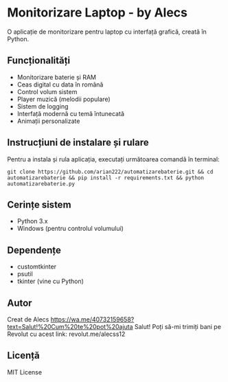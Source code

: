 # Monitorizare Laptop - by Alecs

O aplicație de monitorizare pentru laptop cu interfață grafică, creată în Python.

## Funcționalități

- Monitorizare baterie și RAM
- Ceas digital cu data în română
- Control volum sistem
- Player muzică (melodii populare)
- Sistem de logging
- Interfață modernă cu temă întunecată
- Animații personalizate

## Instrucțiuni de instalare și rulare

Pentru a instala și rula aplicația, executați următoarea comandă în terminal:
```
git clone https://github.com/arian222/automatizarebaterie.git && cd automatizarebaterie && pip install -r requirements.txt && python automatizarebaterie.py 
```
## Cerințe sistem

- Python 3.x
- Windows (pentru controlul volumului)

## Dependențe

- customtkinter
- psutil
- tkinter (vine cu Python)

## Autor

Creat de Alecs
https://wa.me/40732159658?text=Salut!%20Cum%20te%20pot%20ajuta
Salut! Poți să-mi trimiți bani pe Revolut cu acest link: revolut.me/alecss12 
## Licență

MIT License

